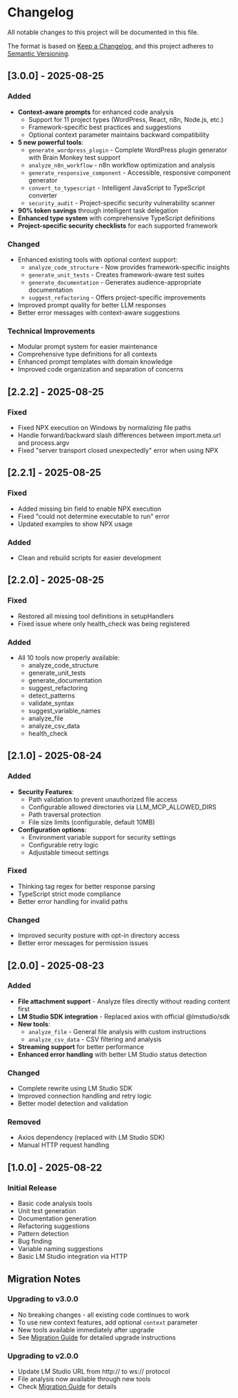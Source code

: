 # Changelog

All notable changes to this project will be documented in this file.

The format is based on [Keep a Changelog](https://keepachangelog.com/en/1.0.0/),
and this project adheres to [Semantic Versioning](https://semver.org/spec/v2.0.0.html).

## [3.0.0] - 2025-08-25

### Added
- **Context-aware prompts** for enhanced code analysis
  - Support for 11 project types (WordPress, React, n8n, Node.js, etc.)
  - Framework-specific best practices and suggestions
  - Optional context parameter maintains backward compatibility
- **5 new powerful tools**:
  - `generate_wordpress_plugin` - Complete WordPress plugin generator with Brain Monkey test support
  - `analyze_n8n_workflow` - n8n workflow optimization and analysis
  - `generate_responsive_component` - Accessible, responsive component generator
  - `convert_to_typescript` - Intelligent JavaScript to TypeScript converter
  - `security_audit` - Project-specific security vulnerability scanner
- **90% token savings** through intelligent task delegation
- **Enhanced type system** with comprehensive TypeScript definitions
- **Project-specific security checklists** for each supported framework

### Changed
- Enhanced existing tools with optional context support:
  - `analyze_code_structure` - Now provides framework-specific insights
  - `generate_unit_tests` - Creates framework-aware test suites
  - `generate_documentation` - Generates audience-appropriate documentation
  - `suggest_refactoring` - Offers project-specific improvements
- Improved prompt quality for better LLM responses
- Better error messages with context-aware suggestions

### Technical Improvements
- Modular prompt system for easier maintenance
- Comprehensive type definitions for all contexts
- Enhanced prompt templates with domain knowledge
- Improved code organization and separation of concerns

## [2.2.2] - 2025-08-25

### Fixed
- Fixed NPX execution on Windows by normalizing file paths
- Handle forward/backward slash differences between import.meta.url and process.argv
- Fixed "server transport closed unexpectedly" error when using NPX

## [2.2.1] - 2025-08-25

### Fixed
- Added missing bin field to enable NPX execution
- Fixed "could not determine executable to run" error
- Updated examples to show NPX usage

### Added
- Clean and rebuild scripts for easier development

## [2.2.0] - 2025-08-25

### Fixed
- Restored all missing tool definitions in setupHandlers
- Fixed issue where only health_check was being registered

### Added
- All 10 tools now properly available:
  - analyze_code_structure
  - generate_unit_tests
  - generate_documentation
  - suggest_refactoring
  - detect_patterns
  - validate_syntax
  - suggest_variable_names
  - analyze_file
  - analyze_csv_data
  - health_check

## [2.1.0] - 2025-08-24

### Added
- **Security Features**:
  - Path validation to prevent unauthorized file access
  - Configurable allowed directories via LLM_MCP_ALLOWED_DIRS
  - Path traversal protection
  - File size limits (configurable, default 10MB)
- **Configuration options**:
  - Environment variable support for security settings
  - Configurable retry logic
  - Adjustable timeout settings

### Fixed
- Thinking tag regex for better response parsing
- TypeScript strict mode compliance
- Better error handling for invalid paths

### Changed
- Improved security posture with opt-in directory access
- Better error messages for permission issues

## [2.0.0] - 2025-08-23

### Added
- **File attachment support** - Analyze files directly without reading content first
- **LM Studio SDK integration** - Replaced axios with official @lmstudio/sdk
- **New tools**:
  - `analyze_file` - General file analysis with custom instructions
  - `analyze_csv_data` - CSV filtering and analysis
- **Streaming support** for better performance
- **Enhanced error handling** with better LM Studio status detection

### Changed
- Complete rewrite using LM Studio SDK
- Improved connection handling and retry logic
- Better model detection and validation

### Removed
- Axios dependency (replaced with LM Studio SDK)
- Manual HTTP request handling

## [1.0.0] - 2025-08-22

### Initial Release
- Basic code analysis tools
- Unit test generation
- Documentation generation
- Refactoring suggestions
- Pattern detection
- Bug finding
- Variable naming suggestions
- Basic LM Studio integration via HTTP

## Migration Notes

### Upgrading to v3.0.0
- No breaking changes - all existing code continues to work
- To use new context features, add optional `context` parameter
- New tools available immediately after upgrade
- See [Migration Guide](MIGRATION_GUIDE_V3.md) for detailed upgrade instructions

### Upgrading to v2.0.0
- Update LM Studio URL from http:// to ws:// protocol
- File analysis now available through new tools
- Check [Migration Guide](MIGRATION_GUIDE.md) for details
